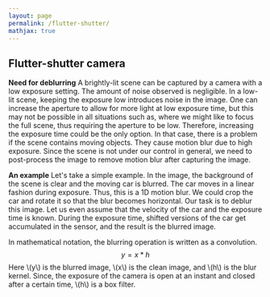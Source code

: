 ```yaml
---
layout: page
permalink: /flutter-shutter/
mathjax: true
---
```

## Flutter-shutter camera

**Need for deblurring** A brightly-lit scene can be captured by a camera with a low exposure setting. The amount of noise observed is negligible. In a low-lit scene, keeping the exposure low introduces noise in the image. One can increase the aperture to allow for more light at low exposure time, but this may not be possible in all situations such as, where we might like to focus the full scene, thus requiring the aperture to be low. Therefore, increasing the exposure time could be the only option. In that case, there is a problem if the scene contains moving objects. They cause motion blur due to high exposure. Since the scene is not under our control in general, we need to post-process the image to remove motion blur after capturing the image.

**An example** Let's take a simple example. In the image, the background of the scene is clear and the moving car is blurred. The car moves in a linear fashion during exposure. Thus, this is a 1D motion blur. We could crop the car and rotate it so that the blur becomes horizontal. Our task is to deblur this image. Let us even assume that the velocity of the car and the exposure time is known. During the exposure time, shifted versions of the car get accumulated in the sensor, and the result is the blurred image.

In mathematical notation, the blurring operation is written as a convolution. 
$$
y = x \ast h
$$
Here \\(y\\) is the blurred image, \\(x\\) is the clean image, and \\(h\\) is the blur kernel. Since, the exposure of the camera is open at an instant and closed after a certain time, \\(h\\) is a box filter.
